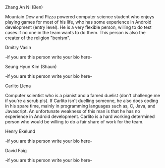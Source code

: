 Zhang An Ni (Ben)

Mountain Dew and Pizza powered computer science student who enjoys playing games for most of his life,
who has some experience in Android development (entry level).
He is a very flexible person, willing to do test cases if no one in the team wants to do them.
This person is also the creater of the religion "benism".

Dmitry Vasin

-if you are this person write your bio here-


Seung Hyun Kim (Shaun)

-if you are this person write your bio here-


Carlito Llena

Computer scientist who is a pianist and a famed duelist (don't challenge me if you're a scrub pls).  If Carlito isn't duelling someone, he also does coding in his spare time, mainly in programming languages such as, C, Java, and Javascript. An unfortunate weakness of this man is that he has no experience in Android development. Carlito is a hard working determined person who would be willing to do a fair share of work for the team. 

Henry Ekelund

-if you are this person write your bio here-


David Faig

-if you are this person write your bio here-
